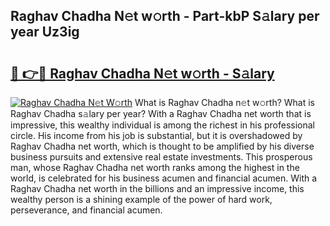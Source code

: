 ## Raghav Chadha N𝚎t w𝚘rth - Part-kbP S𝚊lary per year Uz3ig

# <h2><a href="http://gc2854.nevu.top/?p=Raghav+Chadha">🔗 👉🔴 Raghav Chadha N𝚎t w𝚘rth - S𝚊lary</a></h2>

[![Raghav Chadha N𝚎t W𝚘rth](https://i.imgur.com/Oavwk0R.jpeg)](http://gc2854.nevu.top/?p=Raghav+Chadha)
What is Raghav Chadha n𝚎t w𝚘rth? What is Raghav Chadha s𝚊lary per year?
With a Raghav Chadha net worth that is impressive, this wealthy individual is among the richest in his professional circle. His income from his job is substantial, but it is overshadowed by Raghav Chadha net worth, which is thought to be amplified by his diverse business pursuits and extensive real estate investments. This prosperous man, whose Raghav Chadha net worth ranks among the highest in the world, is celebrated for his business acumen and financial acumen. With a Raghav Chadha net worth in the billions and an impressive income, this wealthy person is a shining example of the power of hard work, perseverance, and financial acumen.
